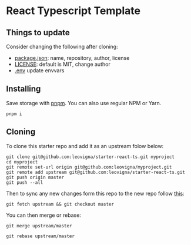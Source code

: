 # React Typescript Template

## Things to update

Consider changing the following after cloning:

-   [package.json](./package.json): name, repository, author, license
-   [LICENSE](./LICENSE): default is MIT, change author
-   [.env](.env) update envvars

## Installing

Save storage with [pnpm](https://pnpm.js.org/). You can also use regular NPM or Yarn.

```
pnpm i
```

## Cloning

To clone this starter repo and add it as an upstream folow below:

```
git clone git@github.com:leovigna/starter-react-ts.git myproject
cd myproject
git remote set-url origin git@github.com:leovigna/myproject.git
git remote add upstream git@github.com:leovigna/starter-react-ts.git
git push origin master
git push --all
```

Then to sync any new changes form this repo to the new repo follow [this](https://help.github.com/en/articles/syncing-a-fork):

```
git fetch upstream && git checkout master
```

You can then merge or rebase:

```
git merge upstream/master
```

```
git rebase upstream/master
```

